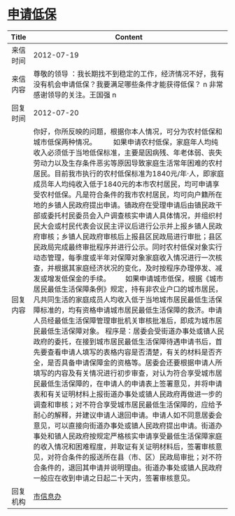 # <a href="http://www.shangluo.gov.cn/zmhd/ldxxxx.jsp?urltype=leadermail.LeaderMailContentUrl&wbtreeid=1112&leadermailid=1313">申请低保</a>
| Title |                                                                                                                                                                                                                                                                                                                                                                                                                                                                               Content                                                                                                                                                                                                                                                                                                                                                                                                                                                                               |
|:-----:|---------------------------------------------------------------------------------------------------------------------------------------------------------------------------------------------------------------------------------------------------------------------------------------------------------------------------------------------------------------------------------------------------------------------------------------------------------------------------------------------------------------------------------------------------------------------------------------------------------------------------------------------------------------------------------------------------------------------------------------------------------------------------------------------------------------------------------------------------------------------------------------------------------------------------------------------------------------------|
| 来信时间  | 2012-07-19                                                                                                                                                                                                                                                                                                                                                                                                                                                                                                                                                                                                                                                                                                                                                                                                                                                                                                                                                          |
| 来信内容  | 尊敬的领导 ：我长期找不到稳定的工作，经济情况不好，我有没有机会申请低保？我要满足哪些条件才能获得低保？ n 非常感谢领导的关注。王国强 n                                                                                                                                                                                                                                                                                                                                                                                                                                                                                                                                                                                                                                                                                                                                                                                                                                                                                              |
| 回复时间  | 2012-07-20                                                                                                                                                                                                                                                                                                                                                                                                                                                                                                                                                                                                                                                                                                                                                                                                                                                                                                                                                          |
| 回复内容  | 你好，你所反映的问题，根据你本人情况，可分为农村低保和城市低保两种情况。         如果申请农村低保，家庭年人均纯收入必须低于当地低保标准，主要是因病残、年老体弱、丧失劳动力以及生存条件恶劣等原因导致家庭生活常年困难的农村居民。目前我市执行的农村低保标准为1840元/年·人，即家庭成员年人均纯收入低于1840元的本市农村居民，均可申请享受农村低保。凡是符合条件的我市农村居民，均可向户籍所在地的乡镇人民政府提出申请。镇政府在受理申请后由镇民政干部或委托村民委员会入户调查核实申请人具体情况，并组织村民大会或村民代表会议民主评议后进行公示并上报乡镇人民政府审核；乡镇人民政府审核后上报县区民政局进行审批；县区民政局完成最终审批程序并进行公示。同时农村低保对象实行动态管理，每季度或半年对保障对象家庭收入情况进行一次核查，并根据其家庭经济状况的变化，及时按程序办理停发、减发或增发低保金的手续。        如果申请城市低保，根据《城市居民最低生活保障条例》规定，持有非农业户口的城市居民，凡共同生活的家庭成员人均收入低于当地城市居民最低生活保障标准的，均有资格申请城市居民最低生活保障的救济。申请人员经最低生活保障管理审批机关审核批准后，即成为城市居民最低生活保障对象。 程序是：居委会受街道办事处或镇人民政府的委托，在接到城市居民最低生活保障待遇申请书后，首先要查看申请人填写的表格内容是否清楚，有关的材料是否齐全，是否具备申请保障金的资格等。居委会还要根据申请人所填写的内容及有关情况进行初步审查，对认为符合享受城市居民最低生活保障的，在申请人的申请表上签署意见，并将申请表和有关证明材料上报街道办事处或镇人民政府再做进一步的调查和审核；对不符合享受城市居民最低生活保障的，应给予耐心的解释，并建议申请人退回申请。申请人如不同意居委会意见，可以直接向街道办事处或镇人民政府提出申请。街道办事处和镇人民政府按规定严格核实申请享受最低生活保障家庭的收入情况和困难程度，并取证有关证明材料后，签署审核意见，对符合条件的报送所在县（市、区）民政局审批；对不符合条件的，退回其申请并说明理由。街道办事处或镇人民政府一般应在收到申请之日起二十天内，签署审核意见。 |
| 回复机构  | <a href="../../category/agencies/市信息办.md">市信息办</a>                                                                                                                                                                                                                                                                                                                                                                                                                                                                                                                                                                                                                                                                                                                                                                                                                                                                                                                  |